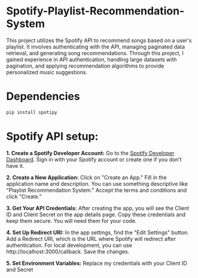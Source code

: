 # Spotify-Playlist-Recommendation-System
This project utilizes the Spotify API to recommend songs based on a user's playlist. It involves authenticating with the API, managing paginated data retrieval, and generating song recommendations. Through this project, I gained experience in API authentication, handling large datasets with pagination, and applying recommendation algorithms to provide personalized music suggestions.

# Dependencies
```bash
pip install spotipy
```
# Spotify API setup:

**1. Create a Spotify Developer Account:**
Go to the [Spotify Developer Dashboard](https://developer.spotify.com/dashboard).
Sign in with your Spotify account or create one if you don’t have it.

**2. Create a New Application:**
Click on "Create an App."
Fill in the application name and description. You can use something descriptive like "Playlist Recommendation System."
Accept the terms and conditions and click "Create."

**3. Get Your API Credentials:**
After creating the app, you will see the Client ID and Client Secret on the app details page.
Copy these credentials and keep them secure. You will need them for your code.

**4. Set Up Redirect URI:**
In the app settings, find the "Edit Settings" button.
Add a Redirect URI, which is the URL where Spotify will redirect after authentication. For local development, you can use http://localhost:3000/callback.
Save the changes.

**5. Set Environment Variables:**
Replace my credentials with your Client ID and Secret
